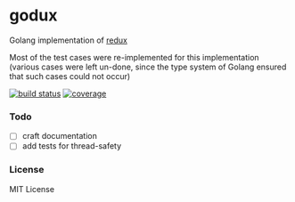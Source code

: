 # godux

Golang implementation of [redux](https://github.com/reactjs/redux)

Most of the test cases were re-implemented for this implementation
(various cases were left un-done, since the type system of Golang
ensured that such cases could not occur)

[![build status](https://img.shields.io/travis/zpencerq/godux/master.svg?style=flat-square)](https://travis-ci.org/zpencerq/godux)
[![coverage](https://img.shields.io/codecov/c/github/zpencerq/godux.svg?style=flat-square)](https://codecov.io/gh/zpencerq/godux)

### Todo
- [ ] craft documentation
- [ ] add tests for thread-safety

### License
MIT License
